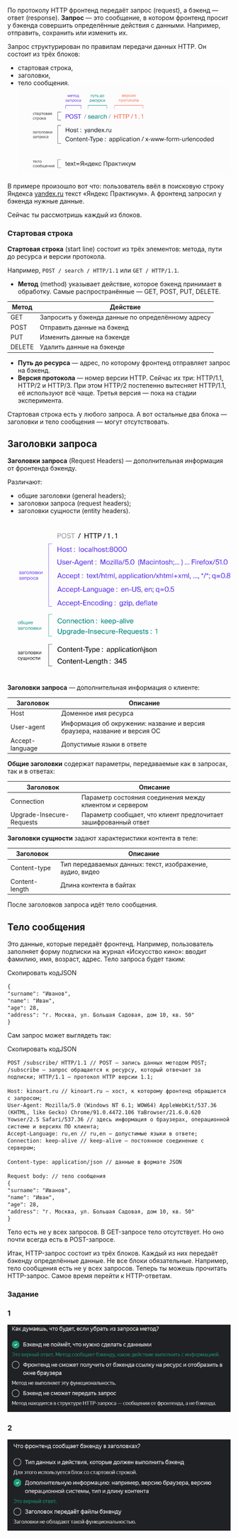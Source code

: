 По протоколу HTTP фронтенд передаёт запрос (request), а бэкенд — ответ (response).
**Запрос** — это сообщение, в котором фронтенд просит у бэкенда совершить определённые действия с данными. Например, отправить, сохранить или изменить их.

Запрос структурирован по правилам передачи данных HTTP. Он состоит из трёх блоков:

- стартовая строка,
- заголовки,
- тело сообщения.
![img_9.png](img%2Fimg_9.png)

В примере произошло вот что: пользователь ввёл в поисковую строку Яндекса [yandex.ru](http://yandex.ru/) текст «Яндекс Практикум». А фронтенд запросил у бэкенда нужные данные.

Сейчас ты рассмотришь каждый из блоков.


### Стартовая строка

**Стартовая строка** (start line) состоит из трёх элементов: метода, пути до ресурса и версии протокола.

Например, `POST / search / HTTP/1.1` или `GET / HTTP/1.1`.

- **Метод** (method) указывает действие, которое бэкенд принимает в обработку. Самые распространённые — GET, POST, PUT, DELETE.

|Метод|Действие|
|---|---|
|GET|Запросить у бэкенда данные по определённому адресу|
|POST|Отправить данные на бэкенд|
|PUT|Изменить данные на бэкенде|
|DELETE|Удалить данные на бэкенде|

- **Путь до ресурса** — адрес, по которому фронтенд отправляет запрос на бэкенд.
- **Версия протокола** — номер версии HTTP. Сейчас их три: HTTP/1.1, HTTP/2 и HTTP/3. При этом HTTP/2 постепенно вытесняет HTTP/1.1, её используют всё чаще. Третья версия — пока на стадии эксперимента.

Стартовая строка есть у любого запроса. А вот остальные два блока — заголовки и тело сообщения — могут отсутствовать.


## Заголовки запроса

**Заголовки запроса** (Request Headers) — дополнительная информация от фронтенда бэкенду.

Различают:

- общие заголовки (general headers);
- заголовки запроса (request headers);
- заголовки сущности (entity headers).

![img_10.png](img%2Fimg_10.png)

**Заголовки запроса** — дополнительная информация о клиенте:

|Заголовок|Описание|
|---|---|
|Host|Доменное имя ресурса|
|User-agent|Информация об окружении: название и версия браузера, название и версия ОС|
|Accept-language|Допустимые языки в ответе|

**Общие заголовки** содержат параметры, передаваемые как в запросах, так и в ответах:

|Заголовок|Описание|
|---|---|
|Connection|Параметр состояния соединения между клиентом и сервером|
|Upgrade-Insecure-Requests|Параметр сообщает, что клиент предпочитает зашифрованный ответ|

**Заголовки сущности** задают характеристики контента в теле:

|Заголовок|Описание|
|---|---|
|Content-type|Тип передаваемых данных: текст, изображение, аудио, видео|
|Content-length|Длина контента в байтах|


После заголовков запроса идёт тело сообщения.

## Тело сообщения

Это данные, которые передаёт фронтенд. Например, пользователь заполняет форму подписки на журнал «Искусство кино»: вводит фамилию, имя, возраст, адрес. Тело запроса будет таким:

Скопировать кодJSON

```
{
"surname": "Иванов",
"name": "Иван",
"age": 28,
"address": "г. Москва, ул. Большая Садовая, дом 10, кв. 50"
} 
```

Сам запрос может выглядеть так:

Скопировать кодJSON

```
POST /subscribe/ HTTP/1.1 // POST — запись данных методом POST; /subscribe — запрос обращается к ресурсу, который отвечает за подписки; HTTP/1.1 — протокол HTTP версии 1.1;

Host: kinoart.ru // kinoart.ru — хост, к которому фронтенд обращается с запросом;
User-Agent: Mozilla/5.0 (Windows NT 6.1; WOW64) AppleWebKit/537.36 (KHTML, like Gecko) Chrome/91.0.4472.106 YaBrowser/21.6.0.620 Yowser/2.5 Safari/537.36 // здесь информация о браузерах, операционной системе и версиях ПО клиента;
Accept-Language: ru,en // ru,en — допустимые языки в ответе;
Connection: keep-alive // keep-alive — постоянное соединение с сервером;

Content-type: application/json // данные в формате JSON

Request body: // тело сообщения
{
"surname": "Иванов",
"name": "Иван",
"age": 28,
"address": "г. Москва, ул. Большая Садовая, дом 10, кв. 50"
} 
```


Тело есть не у всех запросов. В GET-запросе тело отсутствует. Но оно почти всегда есть в POST-запросе.

Итак, HTTP-запрос состоит из трёх блоков. Каждый из них передаёт бэкенду определённые данные. Не все блоки обязательные. Например, тело сообщения есть не у всех запросов.
Теперь ты можешь прочитать HTTP-запрос. Самое время перейти к HTTP-ответам.

### Задание
### 1
![img_11.png](img%2Fimg_11.png)

### 2
![img_12.png](img%2Fimg_12.png)
